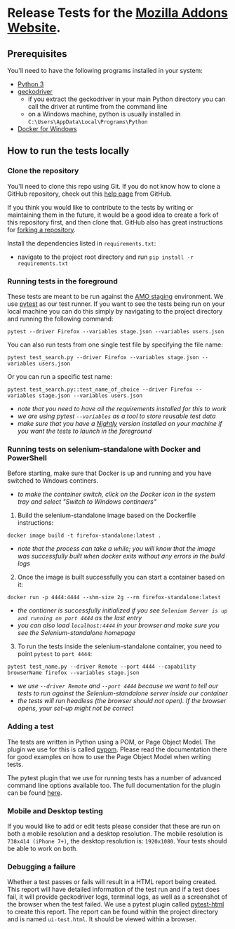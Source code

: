 # Release Tests for the [Mozilla Addons Website][amo].

## Prerequisites
You'll need to have the following programs installed in your system:
- [Python 3][python]
- [geckodriver][geckodriver]
  - if you extract the geckodriver in your main Python directory you can call the driver at runtime from the command line
  - on a Windows machine, python is usually installed in `C:\Users\AppData\Local\Programs\Python`
- [Docker for Windows][docker]
  

## How to run the tests locally
### Clone the repository

You'll need to clone this repo using Git. If you do not know how to clone a GitHub
repository, check out this [help page][git-clone] from GitHub.

If you think you would like to contribute to the tests by writing or maintaining
them in the future, it would be a good idea to create a fork of this repository
first, and then clone that. GitHub also has great instructions for
[forking a repository][git-fork].

Install the dependencies listed in `requirements.txt`:
  - navigate to the project root directory and run `pip install -r requirements.txt`

### Running tests in the foreground
These tests are meant to be run against the [AMO staging][stage] environment. We use [pytest][pytest] as our test runner.
If you want to see the tests being run on your local machine you can do this simply by 
navigating to the project directory and running the following command:
```
pytest --driver Firefox --variables stage.json --variables users.json
```
You can also run tests from one single test file by specifying the file name:

```
pytest test_search.py --driver Firefox --variables stage.json --variables users.json
```
Or you can run a specific test name:

```
pytest test_search.py::test_name_of_choice --driver Firefox --variables stage.json --variables users.json
```

- _note that you need to have all the requirements installed for this to work_
- _we are using pytest `--variables` as a tool to store reusable test data_
- _make sure that you have a [Nightly][nightly] version installed on your machine if you want the tests to launch in the foreground_



### Running tests on selenium-standalone with Docker and PowerShell

Before starting, make sure that Docker is up and running and you have switched to Wndows continers.
- _to make the container switch, click on the Docker icon in the system tray and select "Switch to Windows continaers"_

1. Build the selenium-standalone image based on the Dockerfile instructions:
```
docker image build -t firefox-standalone:latest .
```
- _note that the process can take a while; you will know that the image was successfully built when docker exits without any errors in the build logs_

2. Once the image is built successfully you can start a container based on it:
```
docker run -p 4444:4444 --shm-size 2g --rm firefox-standalone:latest
```
- _the contianer is successfully initialized if you see `Selenium Server is up and running on port 4444` as the last entry_
- _you can also load `localhost:4444` in your browser and make sure you see the Selenium-standalone homepage_

3. To run the tests inside the selenium-standalone container, you need to point `pytest` to `port 4444`:
```
pytest test_name.py --driver Remote --port 4444 --capability browserName firefox --variables stage.json
```
- _we use `--driver Remote` and `--port 4444` because we want to tell our tests to run against the Selenium-standalone server inside our container_
- _the tests will run headless (the browser should not open). If the browser opens, your set-up might not be correct_


### Adding a test

The tests are written in Python using a POM, or Page Object Model. The plugin we use for this is called [pypom][pypom]. Please read the documentation there for good examples
on how to use the Page Object Model when writing tests.

The pytest plugin that we use for running tests has a number of advanced command
line options available too. The full documentation for the plugin can be found [here][pytest-selenium].


### Mobile and Desktop testing

If you would like to add or edit tests please consider that these are run on both a mobile resolution and a desktop resolution. The mobile resolution is ```738x414 (iPhone 7+)```, the desktop resolution is: ```1920x1080```. Your tests should be able to work on both.


### Debugging a failure

Whether a test passes or fails will result in a HTML report being created. This report will have detailed information of the test run and if a test does fail, it will provide geckodriver logs, terminal logs, as well as a screenshot of the browser when the test failed. 
We use a pytest plugin called [pytest-html][pytest-html] to create this report. The report can be found within the project directory and is named `ui-test.html`. It should be viewed within a browser.

[amo]: https://addons.mozilla.org
[stage]: https://addons.allizom.org
[python]: https://www.python.org/downloads/
[docker]: https://www.docker.com/products/docker-desktop
[addons-frontend]: https://github.com/mozilla/addons-frontend/
[addons-server]: https://github.com/mozilla/addons-server
[addons-server-docs]: https://addons-server.readthedocs.io/en/latest/topics/install/docker.html
[addons-server-selenium-testing]: https://addons-server.readthedocs.io/en/latest/topics/development/testing.html#selenium-integration-tests
[flake8]: http://flake8.pycqa.org/en/latest/
[git-clone]: https://help.github.com/articles/cloning-a-repository/
[git-fork]: https://help.github.com/articles/fork-a-repo/
[geckodriver]: https://github.com/mozilla/geckodriver/releases
[pypom]: http://pypom.readthedocs.io/en/latest/
[pytest]: https://docs.pytest.org/en/latest/
[pytest-html]: https://github.com/pytest-dev/pytest-html
[pytest-selenium]: http://pytest-selenium.readthedocs.org/
[ReadTheDocs]: https://addons-server.readthedocs.io/en/latest/topics/development/testing.html#selenium-integration-tests
[Selenium]: http://selenium-python.readthedocs.io/index.html
[selenium-api]: http://selenium-python.readthedocs.io/locating-elements.html
[nightly]: https://www.mozilla.org/en-US/firefox/channel/desktop/
